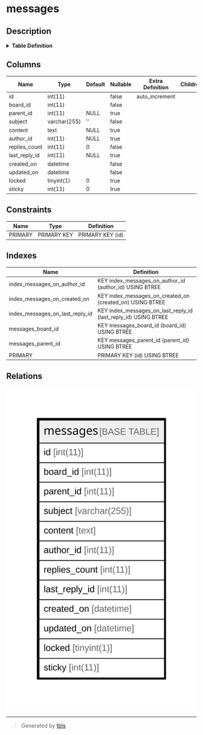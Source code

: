 # messages

## Description

<details>
<summary><strong>Table Definition</strong></summary>

```sql
CREATE TABLE `messages` (
  `id` int(11) NOT NULL AUTO_INCREMENT,
  `board_id` int(11) NOT NULL,
  `parent_id` int(11) DEFAULT NULL,
  `subject` varchar(255) NOT NULL DEFAULT '',
  `content` text DEFAULT NULL,
  `author_id` int(11) DEFAULT NULL,
  `replies_count` int(11) NOT NULL DEFAULT 0,
  `last_reply_id` int(11) DEFAULT NULL,
  `created_on` datetime NOT NULL,
  `updated_on` datetime NOT NULL,
  `locked` tinyint(1) DEFAULT 0,
  `sticky` int(11) DEFAULT 0,
  PRIMARY KEY (`id`),
  KEY `messages_board_id` (`board_id`),
  KEY `messages_parent_id` (`parent_id`),
  KEY `index_messages_on_last_reply_id` (`last_reply_id`),
  KEY `index_messages_on_author_id` (`author_id`),
  KEY `index_messages_on_created_on` (`created_on`)
) ENGINE=InnoDB DEFAULT CHARSET=utf8mb4 COLLATE=utf8mb4_general_ci
```

</details>

## Columns

| Name | Type | Default | Nullable | Extra Definition | Children | Parents | Comment |
| ---- | ---- | ------- | -------- | ---------------- | -------- | ------- | ------- |
| id | int(11) |  | false | auto_increment |  |  |  |
| board_id | int(11) |  | false |  |  |  |  |
| parent_id | int(11) | NULL | true |  |  |  |  |
| subject | varchar(255) | '' | false |  |  |  |  |
| content | text | NULL | true |  |  |  |  |
| author_id | int(11) | NULL | true |  |  |  |  |
| replies_count | int(11) | 0 | false |  |  |  |  |
| last_reply_id | int(11) | NULL | true |  |  |  |  |
| created_on | datetime |  | false |  |  |  |  |
| updated_on | datetime |  | false |  |  |  |  |
| locked | tinyint(1) | 0 | true |  |  |  |  |
| sticky | int(11) | 0 | true |  |  |  |  |

## Constraints

| Name | Type | Definition |
| ---- | ---- | ---------- |
| PRIMARY | PRIMARY KEY | PRIMARY KEY (id) |

## Indexes

| Name | Definition |
| ---- | ---------- |
| index_messages_on_author_id | KEY index_messages_on_author_id (author_id) USING BTREE |
| index_messages_on_created_on | KEY index_messages_on_created_on (created_on) USING BTREE |
| index_messages_on_last_reply_id | KEY index_messages_on_last_reply_id (last_reply_id) USING BTREE |
| messages_board_id | KEY messages_board_id (board_id) USING BTREE |
| messages_parent_id | KEY messages_parent_id (parent_id) USING BTREE |
| PRIMARY | PRIMARY KEY (id) USING BTREE |

## Relations

![er](messages.svg)

---

> Generated by [tbls](https://github.com/k1LoW/tbls)

